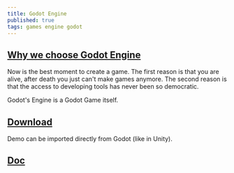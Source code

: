 ```yaml
---
title: Godot Engine 
published: true
tags: games engine godot
---
```

## [Why we choose Godot Engine](https://medium.com/@rockmilkgames/why-godot-engine-e0d4736d6eb0)
Now is the best moment to create a game. The first reason is that you are alive, after death you just can't make games anymore. The second reason is that the access to developing tools has never been so democratic.

Godot's Engine is a Godot Game itself.

## [Download](https://godotengine.org/download/linux)

Demo can be imported directly from Godot (like in Unity).

## [Doc](http://docs.godotengine.org/en/3.0/getting_started/step_by_step/)
